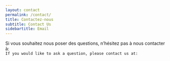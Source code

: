 ```yaml
---
layout: contact
permalink: /contact/
title: Contactez-nous
subtitle: Contact Us
sidebartitle: Email
---
```


Si vous souhaitez nous poser des questions, n’hésitez pas à nous contacter à:
<br>``If you would like to ask a question, please contact us at:``


